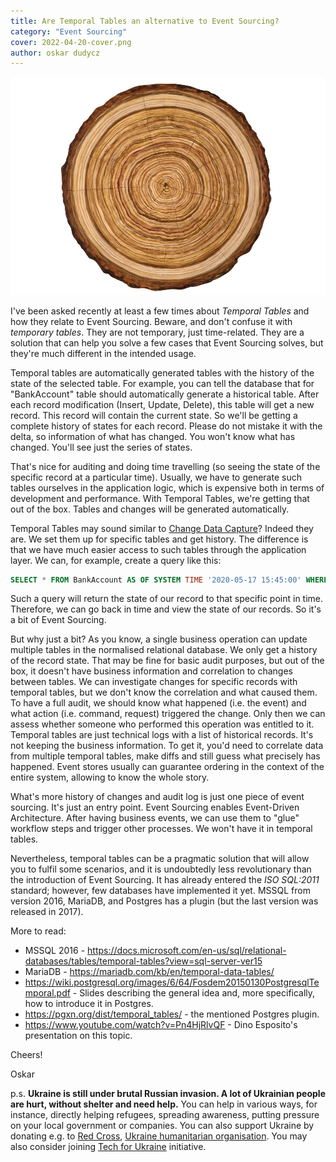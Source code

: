 ```yaml
---
title: Are Temporal Tables an alternative to Event Sourcing?
category: "Event Sourcing"
cover: 2022-04-20-cover.png
author: oskar dudycz
---
```


![cover](2022-04-20-cover.png)

I've been asked recently at least a few times about _Temporal Tables_ and how they relate to Event Sourcing. Beware, and don't confuse it with _temporary tables_. They are not temporary, just time-related. They are a solution that can help you solve a few cases that Event Sourcing solves, but they're much different in the intended usage.

Temporal tables are automatically generated tables with the history of the state of the selected table. For example, you can tell the database that for "BankAccount" table should automatically generate a historical table. After each record modification (Insert, Update, Delete), this table will get a new record. This record will contain the current state. So we'll be getting a complete history of states for each record. Please do not mistake it with the delta, so information of what has changed. You won't know what has changed. You'll see just the series of states. 

That's nice for auditing and doing time travelling (so seeing the state of the specific record at a particular time). Usually, we have to generate such tables ourselves in the application logic, which is expensive both in terms of development and performance. With Temporal Tables, we're getting that out of the box. Tables and changes will be generated automatically.

Temporal Tables may sound similar to [Change Data Capture](https://en.wikipedia.org/wiki/Change_data_capture)? Indeed they are. We set them up for specific tables and get history. The difference is that we have much easier access to such tables through the application layer. We can, for example, create a query like this:

```sql
SELECT * FROM BankAccount AS OF SYSTEM TIME '2020-05-17 15:45:00' WHERE id = 3
```

Such a query will return the state of our record to that specific point in time. Therefore, we can go back in time and view the state of our records. So it's a bit of Event Sourcing.

But why just a bit? As you know, a single business operation can update multiple tables in the normalised relational database. We only get a history of the record state. That may be fine for basic audit purposes, but out of the box, it doesn't have business information and correlation to changes between tables. We can investigate changes for specific records with temporal tables, but we don't know the correlation and what caused them. To have a full audit, we should know what happened (i.e. the event) and what action (i.e. command, request) triggered the change. Only then we can assess whether someone who performed this operation was entitled to it. Temporal tables are just technical logs with a list of historical records. It's not keeping the business information. To get it, you'd need to correlate data from multiple temporal tables, make diffs and still guess what precisely has happened. Event stores usually can guarantee ordering in the context of the entire system, allowing to know the whole story.

What's more history of changes and audit log is just one piece of event sourcing. It's just an entry point. Event Sourcing enables Event-Driven Architecture. After having business events, we can use them to "glue" workflow steps and trigger other processes. We won't have it in temporal tables.

Nevertheless, temporal tables can be a pragmatic solution that will allow you to fulfil some scenarios, and it is undoubtedly less revolutionary than the introduction of Event Sourcing. It has already entered the _ISO SQL:2011_ standard; however, few databases have implemented it yet. MSSQL from version 2016, MariaDB, and Postgres has a plugin (but the last version was released in 2017).

More to read:
- MSSQL 2016 - https://docs.microsoft.com/en-us/sql/relational-databases/tables/temporal-tables?view=sql-server-ver15
- MariaDB - https://mariadb.com/kb/en/temporal-data-tables/
- https://wiki.postgresql.org/images/6/64/Fosdem20150130PostgresqlTemporal.pdf - Slides describing the general idea and, more specifically, how to introduce it in Postgres.
- https://pgxn.org/dist/temporal_tables/ - the mentioned Postgres plugin.
- https://www.youtube.com/watch?v=Pn4HjRlvQF - Dino Esposito's presentation on this topic.

Cheers!

Oskar

p.s. **Ukraine is still under brutal Russian invasion. A lot of Ukrainian people are hurt, without shelter and need help.** You can help in various ways, for instance, directly helping refugees, spreading awareness, putting pressure on your local government or companies. You can also support Ukraine by donating e.g. to [Red Cross](https://www.icrc.org/en/donate/ukraine), [Ukraine humanitarian organisation](https://savelife.in.ua/en/donate/). You may also consider joining [Tech for Ukraine](https://techtotherescue.org/tech/tech-for-ukraine) initiative.
